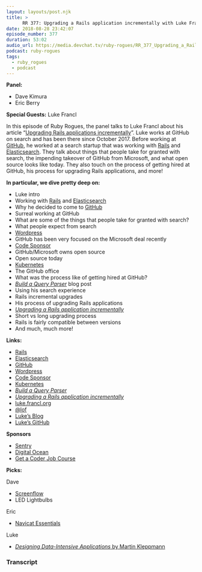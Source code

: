 ```yaml
---
layout: layouts/post.njk
title: >
      RR 377: Upgrading a Rails application incrementally with Luke Francl
date: 2018-08-28 23:42:07
episode_number: 377
duration: 53:02
audio_url: https://media.devchat.tv/ruby-rogues/RR_377_Upgrading_a_Rails_application_incrementally_with_Luke_Francl.mp3
podcast: ruby-rogues
tags: 
  - ruby_rogues
  - podcast
---
```


 **Panel:**

- Dave Kimura
- Eric Berry

**Special Guests:** Luke Francl

In this episode of Ruby Rogues, the panel talks to Luke Francl about his article “[Upgrading Rails applications incrementally](http://www.recursion.org/incremental-rails-upgrade/)”. Luke works at GitHub on search and has been there since October 2017. Before working at [GitHub](https://github.com/), he worked at a search startup that was working with [Rails](https://rubyonrails.org/) and [Elasticsearch](https://www.elastic.co/). They talk about things that people take for granted with search, the impending takeover of GitHub from Microsoft, and what open source looks like today. They also touch on the process of getting hired at GitHub, his process for upgrading Rails applications, and more!

**In particular, we dive pretty deep on:**

- Luke intro 
- Working with [Rails](https://rubyonrails.org/) and [Elasticsearch](https://www.elastic.co/)
- Why he decided to come to [GitHub](https://github.com/)
- Surreal working at GitHub
- What are some of the things that people take for granted with search?
- What people expect from search
- [Wordpress](https://wordpress.com/)
- GitHub has been very focused on the Microsoft deal recently
- [Code Sponsor](https://codesponsor.io/)
- GitHub/Microsoft owns open source
- Open source today
- [Kubernetes](https://github.com/kubernetes/kubernetes)
- The GitHub office
- What was the process like of getting hired at GitHub?
- [_Build a Query Parser_](http://www.recursion.org/2017/7/1/build-a-query-parser) blog post
- Using his search experience
- Rails incremental upgrades
- His process of upgrading Rails applications
- [_Upgrading a Rails application incrementally_](http://www.recursion.org/incremental-rails-upgrade/)
- Short vs long upgrading process
- Rails is fairly compatible between versions
- And much, much more!

**Links:**

- [Rails](https://rubyonrails.org/)
- [Elasticsearch](https://www.elastic.co/)
- [GitHub](https://github.com/)
- [Wordpress](https://wordpress.com/)
- [Code Sponsor](https://codesponsor.io/)
- [Kubernetes](https://github.com/kubernetes/kubernetes)
- [_Build a Query Parser_](http://www.recursion.org/2017/7/1/build-a-query-parser)
- [_Upgrading a Rails application incrementally_](http://www.recursion.org/incremental-rails-upgrade/)
- [luke.francl.org](http://luke.francl.org/)
- [@lof](https://twitter.com/lof)
- [Luke’s Blog](http://www.recursion.org/)
- [Luke’s GitHub](https://github.com/look)

**Sponsors**

- [Sentry](https://sentry.io/welcome/)
- [Digital Ocean](https://www.digitalocean.com/)
- [Get a Coder Job Course](https://devchat.tv/get-a-coder-job/)

**Picks:**

Dave

- [Screenflow](https://www.telestream.net/screenflow/store.asp)
- LED Lightbulbs

Eric

- [Navicat Essentials](https://www.navicat.com/en/products/navicat-essentials)

Luke

- [_Designing Data-Intensive Applications_ by Martin Kleppmann](https://www.amazon.com/Designing-Data-Intensive-Applications-Reliable-Maintainable/dp/1449373321)


### Transcript


